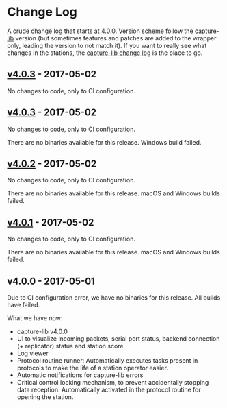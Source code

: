 # Change Log
A crude change log that starts at 4.0.0.
Version scheme follow the [capture-lib](https://github.com/cansat-icarus/capture-lib) version (but sometimes features and patches are added to the wrapper only, leading the version to not match it).
If you want to really see what changes in the stations, the [capture-lib change log](https://github.com/cansat-icarus/capture-lib/blob/develop/CHANGELOG.md) is the place to go.

## [v4.0.3] - 2017-05-02
No changes to code, only to CI configuration.

## [v4.0.3] - 2017-05-02
No changes to code, only to CI configuration.

There are no binaries available for this release.
Windows build failed.

## [v4.0.2] - 2017-05-02
No changes to code, only to CI configuration.

There are no binaries available for this release.
macOS and Windows builds failed.

## [v4.0.1] - 2017-05-02
No changes to code, only to CI configuration.

There are no binaries available for this release.
macOS and Windows builds failed.

## v4.0.0 - 2017-05-01
Due to CI configuration error, we have no binaries for this release. All builds have failed.

What we have now:
- capture-lib v4.0.0
- UI to visualize incoming packets, serial port status, backend connection (+ replicator) status and station score
- Log viewer
- Protocol routine runner: Automatically executes tasks present in protocols to make the life of a station operator easier.
- Automatic notifications for capture-lib errors
- Critical control locking mechanism, to prevent accidentally stopping data reception. Automatically activated in the protocol routine for opening the station.

[v4.0.4]: https://github.com/cansat-icarus/capture-wrapper-desktop/compare/v4.0.3...v4.0.4
[v4.0.3]: https://github.com/cansat-icarus/capture-wrapper-desktop/compare/v4.0.2...v4.0.3
[v4.0.2]: https://github.com/cansat-icarus/capture-wrapper-desktop/compare/v4.0.1...v4.0.2
[v4.0.1]: https://github.com/cansat-icarus/capture-wrapper-desktop/compare/v4.0.0...v4.0.1
